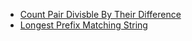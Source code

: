 - [Count Pair Divisble By Their Difference](https://github.com/shamnad-sherief/java-challenge/blob/main/src/excercise/hashmap/CountPairDivisbleByDifference.java)
- [Longest Prefix Matching String](https://github.com/shamnad-sherief/java-challenge/blob/main/src/excercise/hashmap/LongestString.java)
